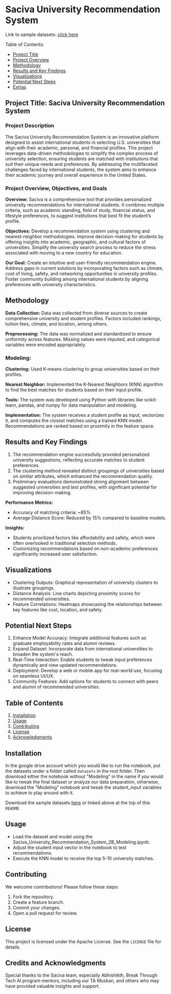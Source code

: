 # Saciva University Recommendation System

Link to sample datasets: [click here](https://drive.google.com/drive/folders/1fPrULK5JixaqhECibIUgCc8IMiw-2zFi?usp=sharing)

Table of Contents:

- [Project Title](#project-title-saciva-university-recommendation-system)
- [Project Overview](#project-overview-objectives-and-goals)
- [Methodology](#methodology)
- [Results and Key Findings](#results-and-key-findings)
- [Visualizations](#visualizations)
- [Potential Next Steps](#potential-next-steps)
- [Extras](#table-of-contents)

## Project Title: **Saciva University Recommendation System**

### Project Description

The Saciva University Recommendation System is an innovative platform designed to assist international students in selecting U.S. universities that align with their academic, personal, and financial profiles. This project leverages data-driven methodologies to simplify the complex process of university selection, ensuring students are matched with institutions that suit their unique needs and preferences. By addressing the multifaceted challenges faced by international students, the system aims to enhance their academic journey and overall experience in the United States.

### Project Overview, Objectives, and Goals

**Overview:**
Saciva is a comprehensive tool that provides personalized university recommendations for international students. It combines multiple criteria, such as academic standing, field of study, financial status, and lifestyle preferences, to suggest institutions that best fit the student’s profile.

**Objectives:**
Develop a recommendation system using clustering and nearest-neighbor methodologies.
Improve decision-making for students by offering insights into academic, geographic, and cultural factors of universities.
Simplify the university search process to reduce the stress associated with moving to a new country for education.

**Our Goal:**
Create an intuitive and user-friendly recommendation engine.
Address gaps in current solutions by incorporating factors such as climate, cost of living, safety, and networking opportunities in university profiles.
Foster community building among international students by aligning preferences with university characteristics.

## Methodology

**Data Collection:**
Data was collected from diverse sources to create comprehensive university and student profiles. Factors included rankings, tuition fees, climate, and location, among others.

**Preprocessing:**
The data was normalized and standardized to ensure uniformity across features. Missing values were imputed, and categorical variables were encoded appropriately.

### Modeling:

**Clustering:** Used K-means clustering to group universities based on their profiles.

**Nearest Neighbor:** Implemented the K-Nearest Neighbors (KNN) algorithm to find the best matches for students based on their input profile.

**Tools:** The system was developed using Python with libraries like scikit-learn, pandas, and numpy for data manipulation and modeling.

**Implementation:**
The system receives a student profile as input, vectorizes it, and computes the closest matches using a trained KNN model. Recommendations are ranked based on proximity in the feature space.

## Results and Key Findings

1. The recommendation engine successfully provided personalized university suggestions, reflecting accurate matches to student preferences.
2. The clustering method revealed distinct groupings of universities based on similar attributes, which enhanced the recommendation quality.
3. Preliminary evaluations demonstrated strong alignment between suggested universities and test profiles, with significant potential for improving decision-making.

**Performance Metrics:**

- Accuracy of matching criteria: ~85%
- Average Distance Score: Reduced by 15% compared to baseline models.

**Insights:**

- Students prioritized factors like affordability and safety, which were often overlooked in traditional selection methods.
- Customizing recommendations based on non-academic preferences significantly increased user satisfaction.

## Visualizations

- Clustering Outputs: Graphical representation of university clusters to illustrate groupings.
- Distance Analysis: Line charts depicting proximity scores for recommended universities.
- Feature Correlations: Heatmaps showcasing the relationships between key features like cost, location, and safety.

## Potential Next Steps

1. Enhance Model Accuracy: Integrate additional features such as graduate employability rates and alumni reviews.
2. Expand Dataset: Incorporate data from international universities to broaden the system's reach.
3. Real-Time Interaction: Enable students to tweak input preferences dynamically and view updated recommendations.
4. Deployment: Develop a web or mobile app for real-world use, focusing on seamless UI/UX.
5. Community Features: Add options for students to connect with peers and alumni of recommended universities.

## Table of Contents

1. [Installation](#installation)
2. [Usage](#usage)
3. [Contributing](#contributing)
4. [License](#license)
5. [Acknowledgments](#credits-and-acknowledgments)

## Installation

In the google drive account which you would like to run the notebook, put the datasets under a folder called `datasets` in the root folder. Then download either the notebook without "Modeling" in the name if you would like to tweak the final dataset or analyze our data preparation, otherwise, download the "Modeling" notebook and tweak the student_input variables to achieve to play around with it.

Download the sample datasets [here](https://drive.google.com/drive/folders/1fPrULK5JixaqhECibIUgCc8IMiw-2zFi?usp=sharing) or linked above at the top of this `README`.

## Usage

- Load the dataset and model using the Saciva_University_Recommendation_System_2B_Modeling.ipynb.
- Adjust the student input vector in the notebook to test recommendations.
- Execute the KNN model to receive the top 5-10 university matches.

## Contributing

We welcome contributions! Please follow these steps:

1. Fork the repository.
2. Create a feature branch.
3. Commit your changes.
4. Open a pull request for review.

## License

This project is licensed under the Apache License. See the `LICENSE` file for details.

## Credits and Acknowledgments

Special thanks to the Saciva team, especially Abhishikth, Break Through Tech AI program mentors, including our TA Muskan, and others who may have provided valuable insights and support.
